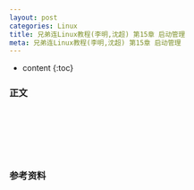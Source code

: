 ```yaml
---
layout: post
categories: Linux
title: 兄弟连Linux教程(李明,沈超) 第15章 启动管理
meta: 兄弟连Linux教程(李明,沈超) 第15章 启动管理
---
```

* content
{:toc}

### 正文



<br/><br/><br/><br/><br/>
### 参考资料




